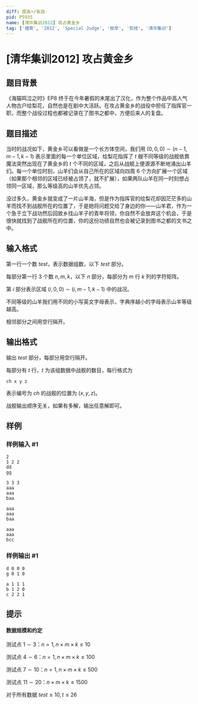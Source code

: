 ```yaml
---
diff: 提高+/省选-
pid: P5935
name: [清华集训2012] 攻占黄金乡
tag: ['搜索', '2012', 'Special Judge', '枚举', '剪枝', '清华集训']
---
```

# [清华集训2012] 攻占黄金乡
## 题目背景

《海猫鸣泣之时》EP8 终于在今年暑假的末尾出了汉化，作为整个作品中高人气人物古户绘梨花，自然也是在剧中大活跃。在攻占黄金乡的战役中担任了指挥官一职，而整个战役过程也都被记录在了图书之都中，方便后来人的复盘。
## 题目描述

当时的战况如下，黄金乡可以看做是一个长方体空间，我们用 $(0,0,0)\sim(n-1,m-1,k-1)$ 表示里面的每一个单位区域，绘梨花指挥了 $t$ 艘不同等级的战舰依靠魔法突然出现在了黄金乡的 $t$ 个不同的区域，之后从战舰上便源源不断地涌出山羊们。每一个单位时刻，山羊们会从自己所在的区域向四周 $6$ 个方向扩展一个区域（如果那个相邻的区域已经被占领了，就不扩展），如果两队山羊在同一时刻想占领同一区域，那么等级高的山羊优先占领。

没过多久，黄金乡就变成了一片山羊海，但是作为指挥官的绘梨花却因茫茫多的山羊而找不到战舰所在的位置了，于是她将问题交给了身边的你——山羊君，作为一个急于立下战功然后回故乡找山羊子的青年将领，你自然不会放弃这个机会，于是很快就找到了战舰所在的位置，你的这份功绩自然也会被记录到图书之都的文书之中。
## 输入格式

第一行一个数 $test$，表示数据组数，以下 $test$ 部分。

每部分第一行 $3$ 个数 $n,m,k$，以下 $n$ 部分，每部分为 $m$ 行 $k$ 列的字符矩阵。

第 $i$ 部分表示区域 $(i,0,0)\sim(i,m-1,k-1)$ 中的战况。

不同等级的山羊我们用不同的小写英文字母表示，字典序越小的字母表示山羊等级越高。

相邻部分之间用空行隔开。
## 输出格式

输出 $test$ 部分，每部分用空行隔开。

每部分有 $t$ 行，$t$ 为该组数据中战舰的数目，每行格式为
```plain
ch x y z
```
表示编号为 $ch$ 的战舰的位置为 $(x,y,z)$。

战舰输出顺序无关，如果有多解，输出任意解即可。
## 样例

### 样例输入 #1
```
2
1 2 2
dd
gg

3 3 3
aaa
aaa
baa

aaa
aaa
baa

aaa
aaa
bcc

```
### 样例输出 #1
```
d 0 0 0
g 0 1 0

a 1 1 1
b 1 2 0
c 2 2 1
```
## 提示

#### 数据规模和约定
测试点 $1\sim3$：$n=1,n\times m\times k\leqslant10$

测试点 $4\sim6$：$n=1,n\times m\times k\leqslant100$

测试点 $7\sim10$：$n=1,n\times m\times k\leqslant500$

测试点 $11\sim20$：$n\times m\times k\leqslant1500$

对于所有数据 $test\leqslant10,t\leqslant26$

